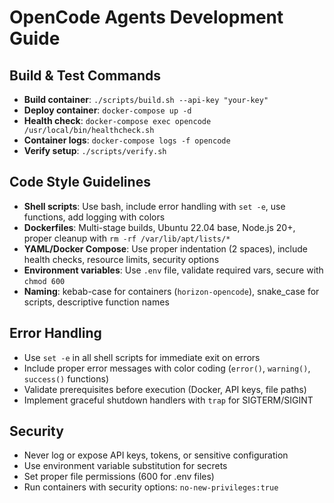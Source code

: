 # OpenCode Agents Development Guide

## Build & Test Commands
- **Build container**: `./scripts/build.sh --api-key "your-key"`
- **Deploy container**: `docker-compose up -d`
- **Health check**: `docker-compose exec opencode /usr/local/bin/healthcheck.sh`
- **Container logs**: `docker-compose logs -f opencode`
- **Verify setup**: `./scripts/verify.sh`

## Code Style Guidelines
- **Shell scripts**: Use bash, include error handling with `set -e`, use functions, add logging with colors
- **Dockerfiles**: Multi-stage builds, Ubuntu 22.04 base, Node.js 20+, proper cleanup with `rm -rf /var/lib/apt/lists/*`
- **YAML/Docker Compose**: Use proper indentation (2 spaces), include health checks, resource limits, security options
- **Environment variables**: Use `.env` file, validate required vars, secure with `chmod 600`
- **Naming**: kebab-case for containers (`horizon-opencode`), snake_case for scripts, descriptive function names

## Error Handling
- Use `set -e` in all shell scripts for immediate exit on errors
- Include proper error messages with color coding (`error()`, `warning()`, `success()` functions)
- Validate prerequisites before execution (Docker, API keys, file paths)
- Implement graceful shutdown handlers with `trap` for SIGTERM/SIGINT

## Security
- Never log or expose API keys, tokens, or sensitive configuration
- Use environment variable substitution for secrets
- Set proper file permissions (600 for .env files)
- Run containers with security options: `no-new-privileges:true`